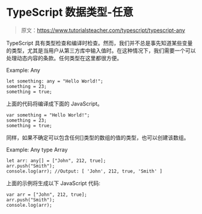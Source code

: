 # TypeScript 数据类型-任意

> 原文：<https://www.tutorialsteacher.com/typescript/typescript-any>

TypeScript 具有类型检查和编译时检查。然而，我们并不总是事先知道某些变量的类型，尤其是当用户从第三方库中输入值时。在这种情况下，我们需要一个可以处理动态内容的条款。任何类型在这里都很方便。

Example: Any 

```
let something: any = "Hello World!"; 
something = 23;
something = true; 
```

上面的代码将编译成下面的 JavaScript。

```
var something = "Hello World!";
something = 23;
something = true; 
```

同样，如果不确定可以包含任何[]类型的数组的值的类型，也可以创建该数组。

Example: Any type Array 

```
let arr: any[] = ["John", 212, true]; 
arr.push("Smith"); 
console.log(arr); //Output: [ 'John', 212, true, 'Smith' ] 

```

上面的示例将生成以下 JavaScript 代码:

```
var arr = ["John", 212, true];
arr.push("Smith");
console.log(arr); 
```

